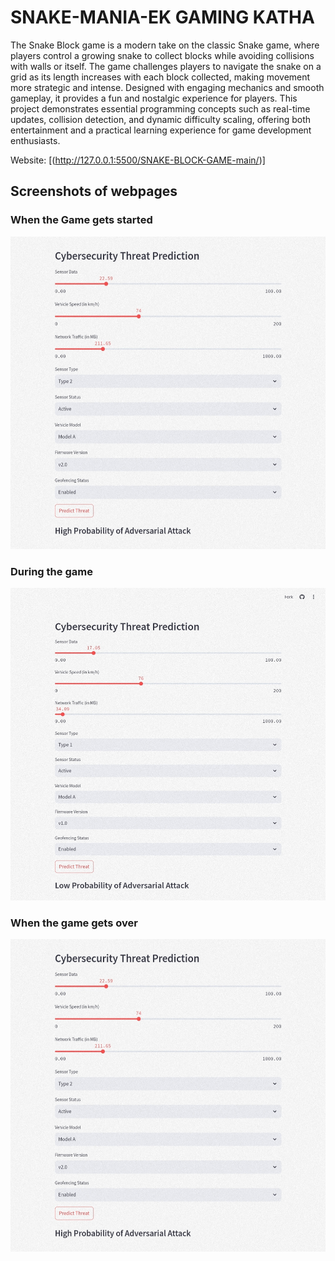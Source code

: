 # SNAKE-MANIA-EK GAMING KATHA
The Snake Block game is a modern take on the classic Snake game, where players control a growing snake to collect blocks while avoiding collisions with walls or itself. The game challenges players to navigate the snake on a grid as its length increases with each block collected, making movement more strategic and intense. Designed with engaging mechanics and smooth gameplay, it provides a fun and nostalgic experience for players. This project demonstrates essential programming concepts such as real-time updates, collision detection, and dynamic difficulty scaling, offering both entertainment and a practical learning experience for game development enthusiasts.

Website: [(http://127.0.0.1:5500/SNAKE-BLOCK-GAME-main/)]

## Screenshots of webpages
### When the Game gets started 
<img src="https://github.com/Pragati4566/CYBERSECURITY-OF-AUTONOMOUS-VEHICLES-THROUGH-ADVERSARIAL-ROBUSTNESS/blob/main/1732114524127.jpg?raw=true" alt="Image Description" width="1000" height="500"> 

### During the game 
<img src="https://github.com/Pragati4566/CYBERSECURITY-OF-AUTONOMOUS-VEHICLES-THROUGH-ADVERSARIAL-ROBUSTNESS/blob/main/1732114533511.jpg?raw=true" alt="Image Description" width="1000" height="500"> 

### When the game gets over
<img src="https://github.com/Pragati4566/CYBERSECURITY-OF-AUTONOMOUS-VEHICLES-THROUGH-ADVERSARIAL-ROBUSTNESS/blob/main/1732114524127.jpg?raw=true" alt="Image Description" width="1000" height="500"> 
